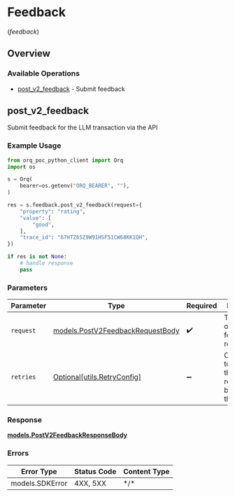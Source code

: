# Feedback
(*feedback*)

## Overview

### Available Operations

* [post_v2_feedback](#post_v2_feedback) - Submit feedback

## post_v2_feedback

Submit feedback for the LLM transaction via the API

### Example Usage

```python
from orq_poc_python_client import Orq
import os

s = Orq(
    bearer=os.getenv("ORQ_BEARER", ""),
)

res = s.feedback.post_v2_feedback(request={
    "property": "rating",
    "value": [
        "good",
    ],
    "trace_id": "67HTZ65Z9W91HSF51CW68KK1QH",
})

if res is not None:
    # handle response
    pass

```

### Parameters

| Parameter                                                                     | Type                                                                          | Required                                                                      | Description                                                                   |
| ----------------------------------------------------------------------------- | ----------------------------------------------------------------------------- | ----------------------------------------------------------------------------- | ----------------------------------------------------------------------------- |
| `request`                                                                     | [models.PostV2FeedbackRequestBody](../../models/postv2feedbackrequestbody.md) | :heavy_check_mark:                                                            | The request object to use for the request.                                    |
| `retries`                                                                     | [Optional[utils.RetryConfig]](../../models/utils/retryconfig.md)              | :heavy_minus_sign:                                                            | Configuration to override the default retry behavior of the client.           |

### Response

**[models.PostV2FeedbackResponseBody](../../models/postv2feedbackresponsebody.md)**

### Errors

| Error Type      | Status Code     | Content Type    |
| --------------- | --------------- | --------------- |
| models.SDKError | 4XX, 5XX        | \*/\*           |
